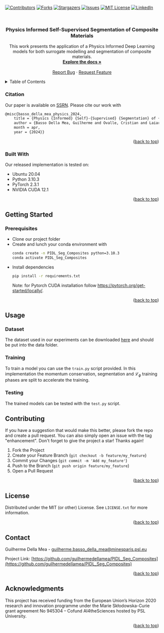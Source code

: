 <div id="top"></div>

[![Contributors][contributors-shield]][contributors-url]
[![Forks][forks-shield]][forks-url]
[![Stargazers][stars-shield]][stars-url]
[![Issues][issues-shield]][issues-url]
[![MIT License][license-shield]][license-url]
[![LinkedIn][linkedin-shield]][linkedin-url]



<!-- PROJECT LOGO -->
<br />
<div align="center">
<!--
  <a href="https://github.com/guilhermedellamea/PIDL_Seg_Composites">
    <img src="images/logo.png" alt="Logo" width="80" height="80">
  </a>-->

<h3 align="center">Physics Informed Self-Supervised Segmentation of Composite Materials</h3>

  <p align="center">
    This work presents the application of a Physics Informed Deep Learning models for both surrogate modelling and segmentation of composite materials.  
    <br />
    <a href="https://github.com/guilhermedellamea/PIDL_Seg_Composites"><strong>Explore the docs »</strong></a>
    <br />
    <br />
    <a href="https://github.com/guilhermedellamea/PIDL_Seg_Composites/issues">Report Bug</a>
    ·
    <a href="https://github.com/guilhermedellamea/PIDL_Seg_Composites/issues">Request Feature</a>
  </p>
</div>

<!-- TABLE OF CONTENTS -->
<details>
  <summary>Table of Contents</summary>
  <ol>
    <li>
      <a href="#about-the-project">About The Project</a>
      <ul>
        <li><a href="#citation">Citation</a></li>
        <li><a href="#built-with">Built With</a></li>
      </ul>
    </li>
    <li>
      <a href="#getting-started">Getting Started</a>
      <ul>
        <li><a href="#prerequisites">Prerequisites</a></li>
        <li><a href="#installation">Installation</a></li>
      </ul>
    </li>
    <li><a href="#usage">Usage</a>
      <ul>
        <li><a href="#dataset">Dataset</a></li>
        <li><a href="#training">Training</a></li>
        <li><a href="#testing">Testing</a></li>
      </ul>
    </li>
    <li><a href="#roadmap">Roadmap</a></li>
    <li><a href="#contributing">Contributing</a></li>
    <li><a href="#license">License</a></li>
    <li><a href="#contact">Contact</a></li>
    <li><a href="#acknowledgments">Acknowledgments</a></li>
  </ol>
</details>


### Citation

Our paper is available on [SSRN](https://ssrn.com/abstract=4807639). Please cite our work with
```sh
@misc{basso_della_mea_physics_2024,
	title = {Physics {Informed} {Self}-{Supervised} {Segmentation} of {Composite} {Materials}},
	author = {Basso Della Mea, Guilherme and Ovalle, Cristian and Laiarinandrasana, Lucien and Decencière, Etienne and Dokladal, Petr},
	month = apr,
	year = {2024}}
  ```

<p align="right">(<a href="#top">back to top</a>)</p>

### Built With
Our released implementation is tested on:
* Ubuntu 20.04
* Python 3.10.3
* PyTorch 2.3.1
* NVIDIA CUDA 12.1


<p align="right">(<a href="#top">back to top</a>)</p>



<!-- GETTING STARTED -->
## Getting Started

### Prerequisites

* Clone our project folder
* Create and lunch your conda environment with
  ```sh
  conda create -n PIDL_Seg_Composites python=3.10.3
  conda activate PIDL_Seg_Composites
  ```
<!--### Installation-->
* Install dependencies
    ```sh
  pip install -r requirements.txt
  ```
  Note: for Pytorch CUDA installation follow https://pytorch.org/get-started/locally/.
  
<p align="right">(<a href="#top">back to top</a>)</p>



<!-- USAGE EXAMPLES -->
## Usage

### Dataset
The dataset used in our experiments can be downloaded [here]() and should be put into the data folder.

### Training
To train a model you can use the `train.py` script provided. In this implementation the momentum conservation, segmentation and $\mathcal{L}_\phi$ training phases are split to accelerate the training.

### Testing 
The trained models can be tested with the `test.py` script.


<!-- CONTRIBUTING -->
## Contributing

If you have a suggestion that would make this better, please fork the repo and create a pull request. You can also simply open an issue with the tag "enhancement".
Don't forget to give the project a star! Thanks again!

1. Fork the Project
2. Create your Feature Branch (`git checkout -b feature/my_feature`)
3. Commit your Changes (`git commit -m 'Add my_feature'`)
4. Push to the Branch (`git push origin feature/my_feature`)
5. Open a Pull Request

<p align="right">(<a href="#top">back to top</a>)</p>



<!-- LICENSE -->
## License

Distributed under the MIT (or other) License. See `LICENSE.txt` for more information.

<p align="right">(<a href="#top">back to top</a>)</p>



<!-- CONTACT -->
## Contact

Guilherme Della Mea - guilherme.basso_della_mea@minesparis.psl.eu

Project Link: [https://github.com/guilhermedellamea/PIDL_Seg_Composites](https://github.com/guilhermedellamea/PIDL_Seg_Composites)

<p align="right">(<a href="#top">back to top</a>)</p>



<!-- ACKNOWLEDGMENTS -->
## Acknowledgments

This project has received funding from the European Union’s Horizon 2020 research and innovation programme under the Marie Skłodowska-Curie grant agreement No 945304 – Cofund AI4theSciences hosted by PSL University.

<p align="right">(<a href="#top">back to top</a>)</p>


<!-- MARKDOWN LINKS & IMAGES -->
[contributors-shield]: https://img.shields.io/github/contributors/guilhermedellamea/PIDL_Seg_Composites.svg?style=for-the-badge
[contributors-url]: https://github.com/guilhermedellamea/PIDL_Seg_Composites/graphs/contributors
[forks-shield]: https://img.shields.io/github/forks/guilhermedellamea/PIDL_Seg_Composites.svg?style=for-the-badge
[forks-url]: https://github.com/guilhermedellamea/PIDL_Seg_Composites/network/members
[stars-shield]: https://img.shields.io/github/stars/guilhermedellamea/PIDL_Seg_Composites.svg?style=for-the-badge
[stars-url]: https://github.com/guilhermedellamea/PIDL_Seg_Composites/stargazers
[issues-shield]: https://img.shields.io/github/issues/guilhermedellamea/PIDL_Seg_Composites.svg?style=for-the-badge
[issues-url]: https://github.com/guilhermedellamea/PIDL_Seg_Composites/issues
[license-shield]: https://img.shields.io/github/license/guilhermedellamea/PIDL_Seg_Composites.svg?style=for-the-badge
[license-url]: https://github.com/guilhermedellamea/PIDL_Seg_Composites/blob/master/LICENSE.txt
[linkedin-shield]: https://img.shields.io/badge/-LinkedIn-black.svg?style=for-the-badge&logo=linkedin&colorB=555
[linkedin-url]: www.linkedin.com/in/guilherme-basso-della-mea-837b4b147